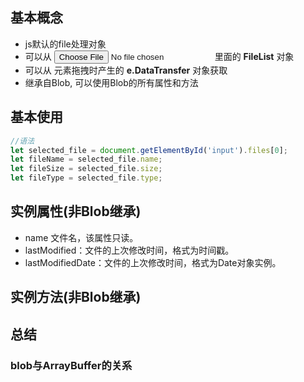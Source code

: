 ## 基本概念
- js默认的file处理对象
- 可以从 <input type="file"> 里面的 **FileList** 对象
- 可以从 元素拖拽时产生的 **e.DataTransfer** 对象获取
- 继承自Blob, 可以使用Blob的所有属性和方法



## 基本使用

```js
//语法
let selected_file = document.getElementById('input').files[0];
let fileName = selected_file.name;
let fileSize = selected_file.size;
let fileType = selected_file.type;
```


## 实例属性(非Blob继承)

- name 文件名，该属性只读。
- lastModified：文件的上次修改时间，格式为时间戳。
- lastModifiedDate：文件的上次修改时间，格式为Date对象实例。



## 实例方法(非Blob继承)



## 总结



### blob与ArrayBuffer的关系